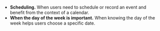 - **Scheduling.** When users need to schedule or record an event and benefit from the context of a calendar.
- **When the day of the week is important.** When knowing the day of the week helps users choose a specific date.